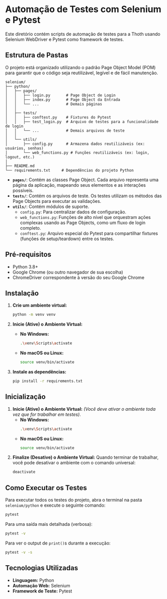# Automação de Testes com Selenium e Pytest

Este diretório contém scripts de automação de testes para a Thoth usando Selenium WebDriver e Pytest como framework de testes.

##  Estrutura de Pastas

O projeto está organizado utilizando o padrão Page Object Model (POM) para garantir que o código seja reutilizável, legível e de fácil manutenção.

```
selenium/
├── python/
│   ├── pages/
│   │   ├── login.py       # Page Object de Login
│   │   ├── index.py       # Page Object da Entrada 
│   │   └── ...            # Demais páginas
│   │
│   ├── tests/
│   │   ├── conftest.py    # Fixtures do Pytest
│   │   ├── test_login.py  # Arquivo de testes para a funcionalidade de login
│   │   └── ...            # Demais arquivos de teste
│   │
│   └── utils/
│       ├── config.py      # Armazena dados reutilizáveis (ex: usuários, senhas)
│       └── web_functions.py # Funções reutilizáveis (ex: login, logout, etc.)
│
├── README.md
└── requirements.txt     # Dependências do projeto Python
```

-   **`pages/`**: Contém as classes Page Object. Cada arquivo representa uma página da aplicação, mapeando seus elementos e as interações possíveis.
-   **`tests/`**: Contém os arquivos de teste. Os testes utilizam os métodos das Page Objects para executar as validações.
-   **`utils/`**: Contém módulos de suporte.
    -   `config.py`: Para centralizar dados de configuração.
    -   `web_functions.py`: Funções de alto nível que orquestram ações complexas usando as Page Objects, como um fluxo de login completo.
    -   `conftest.py`: Arquivo especial do Pytest para compartilhar fixtures (funções de setup/teardown) entre os testes.

## Pré-requisitos

-   Python 3.8+
-   Google Chrome (ou outro navegador de sua escolha)
-   ChromeDriver correspondente à versão do seu Google Chrome

## Instalação

1.  **Crie um ambiente virtual:**
    ```bash
    python -m venv venv
    ```

2.  **Inicie (Ative) o Ambiente Virtual:**
    -   **No Windows:**
        ```bash
        .\venv\Scripts\activate
        ```
    -   **No macOS ou Linux:**
        ```bash
        source venv/bin/activate
        ```

3.  **Instale as dependências:**
    ```bash
    pip install -r requirements.txt
    ```

## Inicialização
1.  **Inicie (Ative) o Ambiente Virtual:**
    *(Você deve ativar o ambiente toda vez que for trabalhar em testes)*.
    -   **No Windows:**
        ```bash
        .\venv\Scripts\activate
        ```
    -   **No macOS ou Linux:**
        ```bash
        source venv/bin/activate

2.  **Finalize (Desative) o Ambiente Virtual:**
    Quando terminar de trabalhar, você pode desativar o ambiente com o comando universal:
    ```bash
    deactivate
    ```
    

## Como Executar os Testes

Para executar todos os testes do projeto, abra o terminal na pasta `selenium/python` e execute o seguinte comando:

```bash
pytest
```

Para uma saída mais detalhada (verbosa):
```bash
pytest -v
```

Para ver o output de `print()`s durante a execução:
```bash
pytest -v -s
```

## Tecnologias Utilizadas

-   **Linguagem:** Python
-   **Automação Web:** Selenium
-   **Framework de Teste:** Pytest
